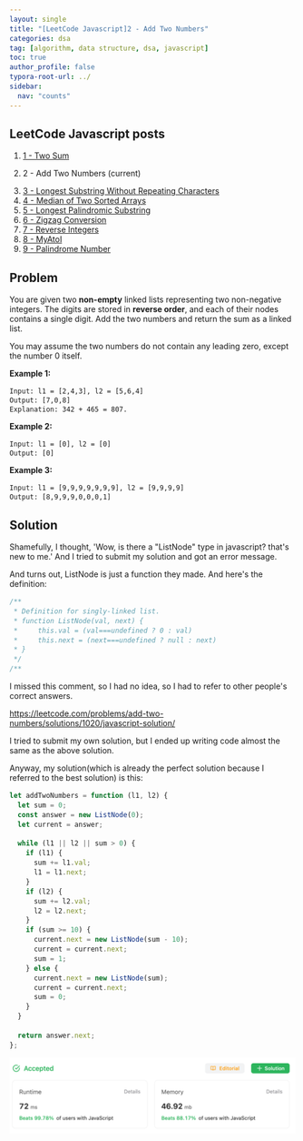 ```yaml
---
layout: single
title: "[LeetCode Javascript]2 - Add Two Numbers"
categories: dsa
tag: [algorithm, data structure, dsa, javascript]
toc: true
author_profile: false
typora-root-url: ../
sidebar:
  nav: "counts"
---
```


<nav class="cods"><h2>LeetCode Javascript posts</h2><ol><li><a href="/dsa/LeetCode_Javascript~1_-_Two_Sum">1 - Two Sum</a></li><li><p>2 - Add Two Numbers (current)</p></li><li><a href="/dsa/LeetCode_Javascript~3_-_Longest_Substring_Without_Repeating_Characters">3 - Longest Substring Without Repeating Characters</a></li><li><a href="/dsa/LeetCode_Javascript~4_-_Median_of_Two_Sorted_Arrays">4 - Median of Two Sorted Arrays</a></li><li><a href="/dsa/LeetCode_Javascript~5_-_Longest_Palindromic_Substring">5 - Longest Palindromic Substring</a></li><li><a href="/dsa/LeetCode_Javascript~6_-_Zigzag_Conversion">6 - Zigzag Conversion</a></li><li><a href="/dsa/LeetCode_Javascript~7_-_Reverse_Integers">7 - Reverse Integers</a></li><li><a href="/dsa/LeetCode_Javascript~8_-_MyAtoI">8 - MyAtoI</a></li><li><a href="/dsa/LeetCode_Javascript~9_-_Palindrome_Number">9 - Palindrome Number</a></li></ol></nav>


## Problem

You are given two **non-empty** linked lists representing two non-negative integers. The digits are stored in **reverse order**, and each of their nodes contains a single digit. Add the two numbers and return the sum as a linked list.

You may assume the two numbers do not contain any leading zero, except the number 0 itself.

**Example 1:**

```
Input: l1 = [2,4,3], l2 = [5,6,4]
Output: [7,0,8]
Explanation: 342 + 465 = 807.
```

**Example 2:**

```
Input: l1 = [0], l2 = [0]
Output: [0]
```

**Example 3:**

```
Input: l1 = [9,9,9,9,9,9,9], l2 = [9,9,9,9]
Output: [8,9,9,9,0,0,0,1]
```

## Solution

Shamefully, I thought, 'Wow, is there a "ListNode" type in javascript? that's new to me.'
And I tried to submit my solution and got an error message.

And turns out, ListNode is just a function they made. And here's the definition:

```javascript
/**
 * Definition for singly-linked list.
 * function ListNode(val, next) {
 *     this.val = (val===undefined ? 0 : val)
 *     this.next = (next===undefined ? null : next)
 * }
 */
/**
```

I missed this comment, so I had no idea, so I had to refer to other people's correct answers.

https://leetcode.com/problems/add-two-numbers/solutions/1020/javascript-solution/

I tried to submit my own solution, but I ended up writing code almost the same as the above solution.

Anyway, my solution(which is already the perfect solution because I referred to the best solution) is this:

```javascript
let addTwoNumbers = function (l1, l2) {
  let sum = 0;
  const answer = new ListNode(0);
  let current = answer;

  while (l1 || l2 || sum > 0) {
    if (l1) {
      sum += l1.val;
      l1 = l1.next;
    }
    if (l2) {
      sum += l2.val;
      l2 = l2.next;
    }
    if (sum >= 10) {
      current.next = new ListNode(sum - 10);
      current = current.next;
      sum = 1;
    } else {
      current.next = new ListNode(sum);
      current = current.next;
      sum = 0;
    }
  }

  return answer.next;
};
```

![image-20230731205751610](/images/typora/image-20230731205751610.png)
